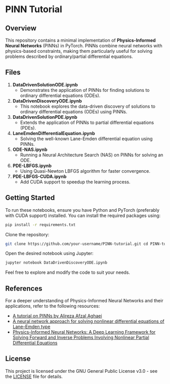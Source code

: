 # PINN Tutorial

## Overview

This repository contains a minimal implementation of **Physics-Informed Neural Networks** (PINNs) in PyTorch. PINNs combine neural networks with physics-based constraints, making them particularly useful for solving problems described by ordinary/partial differential equations.

## Files


1. **DataDrivenSolutionODE.ipynb**
   - Demonstrates the application of PINNs for finding solutions to ordinary differential equations (ODEs).
2. **DataDrivenDiscoveryODE.ipynb**
   - This notebook explores the data-driven discovery of solutions to ordinary differential equations (ODEs) using PINNs.
3. **DataDrivenSolutionPDE.ipynb**
   - Extends the application of PINNs to partial differential equations (PDEs).
4. **LaneEmdenDifferentialEquation.ipynb**
   - Solving the well-known Lane-Emden differential equation using PINNs.
5. **ODE-NAS.ipynb**
   - Running a Neural Architecture Search (NAS) on PINNs for solving an ODE.
6. **PDE-LBFGS.ipynb**
   - Using Quasi-Newton LBFGS algorithm for faster convergence.
7. **PDE-LBFGS-CUDA.ipynb**
   - Add CUDA support to speedup the learning process.

## Getting Started

To run these notebooks, ensure you have Python and PyTorch (preferably with CUDA support) installed. You can install the required packages using:

```bash
pip install -r requirements.txt
```
Clone the repository:
```bash
git clone https://github.com/your-username/PINN-tutorial.git cd PINN-tutorial
```
Open the desired notebook using Jupyter:
```bash
jupyter notebook DataDrivenDiscoveryODE.ipynb
```
Feel free to explore and modify the code to suit your needs.

## References
For a deeper understanding of Physics-Informed Neural Networks and their applications, refer to the following resources:
- [A tutorial on PINNs by Alireza Afzal Aghaei](https://slides.com/alirezaafzalaghaei/tensorflow)
- [A neural network approach for solving nonlinear differential equations of Lane–Emden type](https://link.springer.com/article/10.1007/s00366-023-01836-5)
-   [Physics-Informed Neural Networks: A Deep Learning Framework for Solving Forward and Inverse Problems Involving Nonlinear Partial Differential Equations](https://arxiv.org/abs/1711.10561)

## License

This project is licensed under the GNU General Public License v3.0 - see the [LICENSE](https://chat.openai.com/c/LICENSE) file for details.
